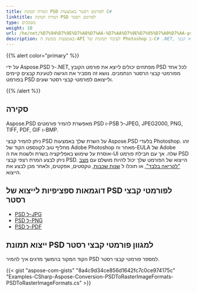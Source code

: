 ```yaml
---
title: המרת תמונת PSD לפורמט רסטר באמצעות C#
linktitle: המרת תמונת PSD לפורמט רסטר
type: מסמכים
weight: 10
url: /he/net/%D7%94%D7%9E%D7%A8%D7%AA-%D7%AA%D7%9E%D7%95%D7%A0%D7%AA-psd-%D7%9C%D7%A4%D7%95%D7%A8%D7%9E%D7%98-%D7%A8%D7%A1%D7%98%D7%A8/
description: באמצעות ממשק ה-API לעיבוד תמונות של Photoshop ב-C# .NET, מפתחים יכולים לייצא קבצי PSD ו-PSB ל-JPEG, JPEG2000, PNG, TIFF, PDF, GIF ו-BMP.
---
```


{{% alert color="primary" %}} 

על ידי Aspose.PSD ל-.NET, מפתחים יכולים לייצא את פורמט הקובץ PSD לכל אחד מפורמטי קבצי הרסטר הנתמכים. נושא זה מסביר את הגישה לטעינת קבצים קיימים בפורמט PSD ולייצואם לפורמטי קבצי רסטר שונים.

{{% /alert %}} 
## **סקירה**
Aspose.PSD מאפשרת להמיר פורמטים PSD ו-PSB ל-JPEG, JPEG2000, PNG, TIFF, PDF, GIF ו-BMP.

ניתן להמיר קבצי PSD על השרת שלך באמצעות Aspose.PSD בלעדי Photoshop. זהו מחליף טוב לקונספט הקוד של Adobe Photoshop מאחר וה-EULA של Adobe אוסרת על שימוש באפליקציה בשרת ולשנות את ה-UI שלה. אך עם חבילת פורמט PSD ניתן לבצע המרת רצפי קבצי PSD. הייצוא של הפורמט שלך יכול להיות מושלם עם [מצב "לקריאה בלבד"](https://reference.aspose.com/psd/net/aspose.psd.imageloadoptions/psdloadoptions/properties/readonlymode), או תוכלו ל [שנות שכבות](/he/net/manipulating-adobe-photoshop-formats/), טקסטים, אפקטים, ולאחר מכן לבצע את הייצוא.
## **דוגמאות ספציפיות לייצוא של PSD לפורמטי קבצי רסטר**
- [PSD ל-JPG](/he/net/psd-to-jpg/)
- [PSD ל-PNG](/he/net/psd-to-png/)
- [PSD ל-PDF](/he/net/psd-to-pdf/)
## **ייצוא תמונת PSD למגוון פורמטי קבצי רסטר**
הקוד המקור בהמשך מדגים איך להמיר PSD למספר פורמטי קבצי רסטר.

{{< gist "aspose-com-gists" "8a4c9d34ce856d1642fc7c0ce974175c" "Examples-CSharp-Aspose-Conversion-PSDToRasterImageFormats-PSDToRasterImageFormats.cs" >}}
